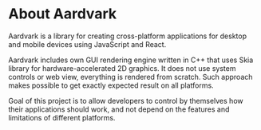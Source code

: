 # About Aardvark

Aardvark is a library for creating cross-platform applications for desktop and 
mobile devices using JavaScript and React.

Aardvark includes own GUI rendering engine written in C++ that uses Skia library
for hardware-accelerated 2D graphics. It does not use system controls or web 
view, everything is rendered from scratch. Such approach makes possible to get 
exactly expected result on all platforms.

Goal of this project is to allow developers to control by themselves how their 
applications should work, and not depend on the features and limitations of 
different platforms.


